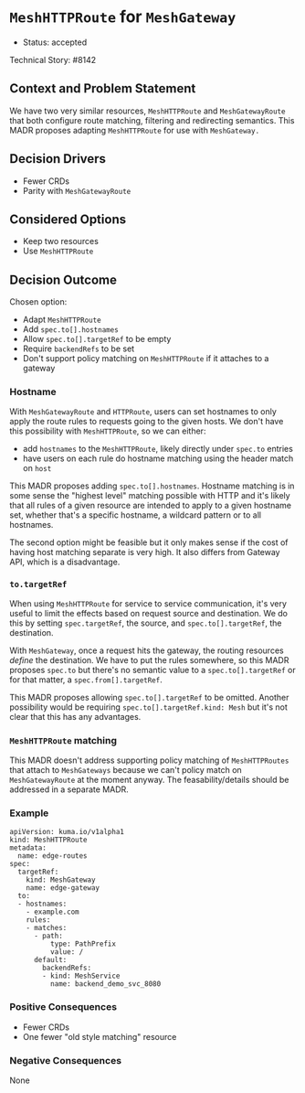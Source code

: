 # `MeshHTTPRoute` for `MeshGateway`

- Status: accepted

Technical Story: #8142

## Context and Problem Statement

We have two very similar resources, `MeshHTTPRoute` and `MeshGatewayRoute` that
both configure route matching, filtering and redirecting semantics.
This MADR proposes adapting `MeshHTTPRoute` for use with
`MeshGateway.`

## Decision Drivers <!-- optional -->

* Fewer CRDs
* Parity with `MeshGatewayRoute`

## Considered Options

- Keep two resources
- Use `MeshHTTPRoute`

## Decision Outcome

Chosen option:

- Adapt `MeshHTTPRoute`
- Add `spec.to[].hostnames`
- Allow `spec.to[].targetRef` to be empty
- Require `backendRefs` to be set
- Don't support policy matching on `MeshHTTPRoute` if it attaches to a gateway

### Hostname

With `MeshGatewayRoute` and `HTTPRoute`, users can set hostnames to only apply
the route rules to requests going to the given hosts.
We don't have this possibility with `MeshHTTPRoute`, so we can either:

- add `hostnames` to the `MeshHTTPRoute`, likely directly under `spec.to`
  entries
- have users on each rule do hostname matching using the header match on `host`

This MADR proposes adding `spec.to[].hostnames`. Hostname matching is in some sense the
"highest level" matching possible with HTTP and it's likely that all rules of a
given resource are intended to apply to a given hostname set, whether that's a
specific hostname, a wildcard pattern or to all hostnames.

The second option might be feasible but it only makes sense if the cost of having
host matching separate is very high. It also differs from Gateway API, which is
a disadvantage.

### `to.targetRef`

When using `MeshHTTPRoute` for service to service communication, it's very
useful to limit the effects based on request source and destination. We do
this by setting `spec.targetRef`, the source, and `spec.to[].targetRef`, the destination.

With `MeshGateway`, once a request hits the gateway, the routing resources
_define_ the destination. We have to put the rules somewhere, so this MADR
proposes `spec.to` but there's no semantic value to a `spec.to[].targetRef`
or for that matter, a `spec.from[].targetRef`.

This MADR proposes allowing `spec.to[].targetRef` to be omitted. Another
possibility would be requiring `spec.to[].targetRef.kind: Mesh` but it's
not clear that this has any advantages.

### `MeshHTTPRoute` matching

This MADR doesn't address supporting policy matching of `MeshHTTPRoutes`
that attach to `MeshGateways` because we can't policy match on `MeshGatewayRoute` at
the moment anyway. The feasability/details should be addressed in a separate MADR.

### Example

```
apiVersion: kuma.io/v1alpha1
kind: MeshHTTPRoute
metadata:
  name: edge-routes
spec:
  targetRef:
    kind: MeshGateway
    name: edge-gateway
  to:
  - hostnames:
    - example.com
    rules:
    - matches:
      - path:
          type: PathPrefix
          value: /
      default:
        backendRefs:
        - kind: MeshService
          name: backend_demo_svc_8080
```

### Positive Consequences <!-- optional -->

- Fewer CRDs
- One fewer "old style matching" resource

### Negative Consequences <!-- optional -->

None
